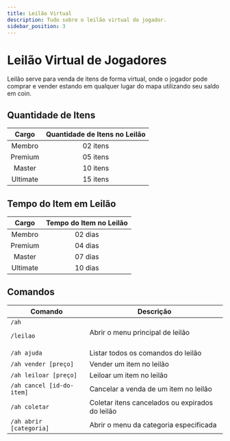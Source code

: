 ```yaml
---
title: Leilão Virtual
description: Tudo sobre o leilão virtual do jogador.
sidebar_position: 3
---
```


# Leilão Virtual de Jogadores

Leilão serve para venda de itens de forma virtual, onde o jogador pode comprar e vender estando em qualquer lugar do mapa utilizando seu saldo em coin.

## Quantidade de Itens

| Cargo    | Quantidade de Itens no Leilão |
| :------: | :---------------------------: |
| Membro   | 02 itens |
| Premium  | 05 itens |
| Master   | 10 itens |
| Ultimate | 15 itens |

## Tempo do Item em Leilão

| Cargo    | Tempo do Item no Leilão |
| :------: | :---------------------: |
| Membro   | 02 dias |
| Premium  | 04 dias |
| Master   | 07 dias |
| Ultimate | 10 dias |

## Comandos

| Comando | Descrição |
| ------- | --------- |
| `/ah` <p>`/leilao`</p> | Abrir o menu principal de leilão |
| `/ah ajuda` | Listar todos os comandos do leilão |
| `/ah vender [preço]` | Vender um item no leilão |
| `/ah leiloar [preço]` | Leiloar um item no leilão |
| `/ah cancel [id-do-item]` | Cancelar a venda de um item no leilão |
| `/ah coletar` | Coletar itens cancelados ou expirados do leilão |
| `/ah abrir [categoria]` | Abrir o menu da categoria especificada |
